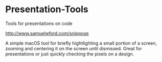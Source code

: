 # Presentation-Tools
Tools for presentations on code


http://www.samuelwford.com/snippose

A simple macOS tool for briefly hightlighting a small portion of a screen, zooming and centering it on the screen until dismissed. Great for presentations or just quickly checking the pixels on a design.
